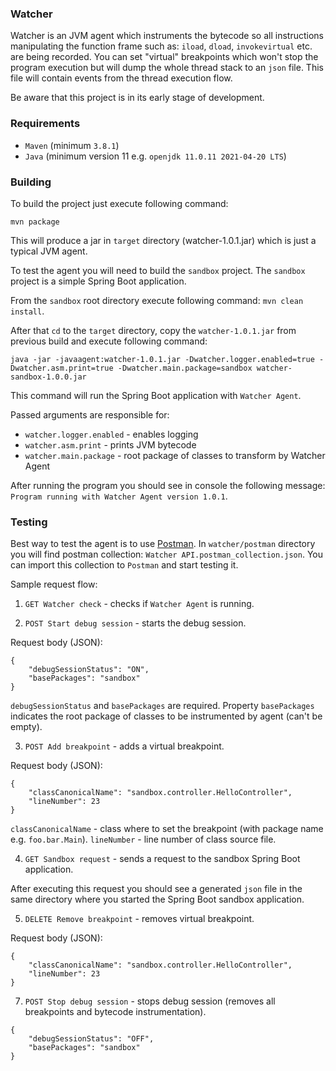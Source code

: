 ### Watcher

Watcher is an JVM agent which instruments the bytecode so all instructions manipulating the function frame such as: `iload`, `dload`, `invokevirtual` etc. are being recorded.
You can set "virtual" breakpoints which won't stop the program execution but will dump the whole thread stack to an `json` file.
This file will contain events from the thread execution flow.

Be aware that this project is in its early stage of development.

### Requirements

- `Maven` (minimum `3.8.1`)
- `Java` (minimum version 11 e.g. `openjdk 11.0.11 2021-04-20 LTS`)

### Building

To build the project just execute following command:

```
mvn package
```

This will produce a jar in `target` directory (watcher-1.0.1.jar) which is just a typical JVM agent.

To test the agent you will need to build the `sandbox` project. The `sandbox` project is a simple Spring Boot application.

From the `sandbox` root directory execute following command: `mvn clean install`.

After that `cd` to the `target` directory, copy the `watcher-1.0.1.jar` from previous build and execute following command:

```
java -jar -javaagent:watcher-1.0.1.jar -Dwatcher.logger.enabled=true -Dwatcher.asm.print=true -Dwatcher.main.package=sandbox watcher-sandbox-1.0.0.jar 
```

This command will run the Spring Boot application with `Watcher Agent`.

Passed arguments are responsible for:

- `watcher.logger.enabled` - enables logging
- `watcher.asm.print` - prints JVM bytecode
- `watcher.main.package` - root package of classes to transform by Watcher Agent

After running the program you should see in console the following message: `Program running with Watcher Agent version 1.0.1`.

### Testing

Best way to test the agent is to use [Postman](https://www.postman.com/). In `watcher/postman` directory you will find
postman collection: `Watcher API.postman_collection.json`. You can import this collection to `Postman` and start testing it.

Sample request flow:

1. `GET Watcher check` - checks if `Watcher Agent` is running.

2. `POST Start debug session` - starts the debug session.

Request body (JSON):

```
{
    "debugSessionStatus": "ON",
    "basePackages": "sandbox"
}
```

`debugSessionStatus` and `basePackages` are required. Property `basePackages` indicates the root package of classes to be instrumented by agent (can't be empty).


3. `POST Add breakpoint` - adds a virtual breakpoint. 

Request body (JSON):

```
{
    "classCanonicalName": "sandbox.controller.HelloController",
    "lineNumber": 23
}
```

`classCanonicalName` - class where to set the breakpoint (with package name e.g. `foo.bar.Main`).
`lineNumber` - line number of class source file.


4. `GET Sandbox request` - sends a request to the sandbox Spring Boot application.

After executing this request you should see a generated `json` file in the same directory where you started the Spring Boot sandbox application.


5. `DELETE Remove breakpoint` - removes virtual breakpoint.

Request body (JSON):

```
{
    "classCanonicalName": "sandbox.controller.HelloController",
    "lineNumber": 23
}
```


7. `POST Stop debug session` - stops debug session (removes all breakpoints and bytecode instrumentation).

```
{
    "debugSessionStatus": "OFF",
    "basePackages": "sandbox"
}
```


